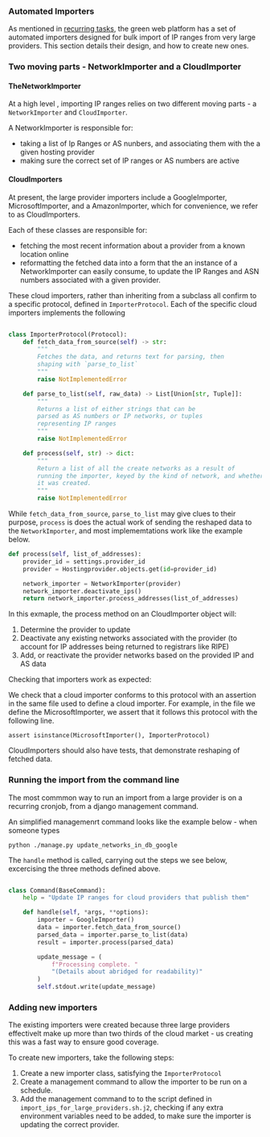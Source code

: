 ### Automated Importers

As mentioned in [recurring tasks](/recurring-tasks.md), the green web platform has a set of automated importers designed for bulk import of IP ranges from very large providers. This section details their design, and how to create new ones.

### Two moving parts - NetworkImporter and a CloudImporter

#### TheNetworkImporter

At a high level , importing IP ranges relies on two different moving parts - a `NetworkImporter` and `CloudImporter`.

A NetworkImporter is responsible for:

- taking a list of Ip Ranges or AS nunbers, and associating them with the a given hosting provider
- making sure the correct set of IP ranges or AS numbers are active

#### CloudImporters

At present, the large provider importers include a GoogleImporter, MicrosoftImporter, and a AmazonImporter, which for convenience, we refer to as CloudImporters.

Each of these classes are responsible for:

- fetching the most recent information about a provider from a known location online
- reformatting the fetched data into a form that the an instance of a NetworkImporter can easily consume, to update the IP Ranges and ASN numbers associated with a given provider.

These cloud importers, rather than inheriting from a subclass all confirm to a specific protocol, defined in `ImporterProtocol`. Each of the specific cloud importers implements the following 

```python

class ImporterProtocol(Protocol):
    def fetch_data_from_source(self) -> str:
        """
        Fetches the data, and returns text for parsing, then
        shaping with `parse_to_list`
        """
        raise NotImplementedError

    def parse_to_list(self, raw_data) -> List[Union[str, Tuple]]:
        """
        Returns a list of either strings that can be
        parsed as AS numbers or IP networks, or tuples
        representing IP ranges
        """
        raise NotImplementedError

    def process(self, str) -> dict:
        """
        Return a list of all the create networks as a result of
        running the importer, keyed by the kind of network, and whether
        it was created.
        """
        raise NotImplementedError
```

While `fetch_data_from_source`, `parse_to_list` may give clues to their purpose, `process` is does the actual work of sending the reshaped data to the `NetworkImporter`, and most implememtations work like the example below.


```python
def process(self, list_of_addresses):
    provider_id = settings.provider_id
    provider = Hostingprovider.objects.get(id=provider_id)

    network_importer = NetworkImporter(provider)
    network_importer.deactivate_ips()
    return network_importer.process_addresses(list_of_addresses)

```

In this exmaple, the process method on an CloudImporter object will:

1. Determine the provider to update
2. Deactivate any existing networks associated with the provider (to account for IP addresses being returned to registrars like RIPE)
3. Add, or reactivate the provider networks based on the provided IP and AS data


Checking that importers work as expected:


We check that a cloud importer conforms to this protocol with an assertion in the same file used to define a cloud importer. For example, in the file we define the MicrosoftImporter, we assert that it follows this protocol with the following line.

```
assert isinstance(MicrosoftImporter(), ImporterProtocol)
```

CloudImporters should also have tests, that demonstrate reshaping of fetched data. 


### Running the import from the command line

The most commmon way to run an import from a large provider is on a recurring cronjob, from a django management command.

An simplified managemenrt command looks like the example below - when someone types 

```
python ./manage.py update_networks_in_db_google
```

The `handle` method is called, carrying out the steps we see below, excercising the three methods defined above.

```python

class Command(BaseCommand):
    help = "Update IP ranges for cloud providers that publish them"

    def handle(self, *args, **options):
        importer = GoogleImporter()
        data = importer.fetch_data_from_source()
        parsed_data = importer.parse_to_list(data)
        result = importer.process(parsed_data)

        update_message = (
            f"Processing complete. "
            "(Details about abridged for readability)"
        )
        self.stdout.write(update_message)
```

### Adding new importers

The existing importers were created because three large providers effectivelt make up more than two thirds of the cloud market - us creating this was a fast way to ensure good coverage.

To create new importers, take the following steps:

1. Create a new importer class, satisfying the `ImporterProtocol`
2. Create a management command to allow the importer to be run on a schedule.
3. Add the management command to to the script defined in `import_ips_for_large_providers.sh.j2`, checking if any extra environment variables need to be added, to make sure the importer is updating the correct provider.
